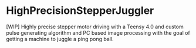 # HighPrecisionStepperJuggler
[WIP] Highly precise stepper motor driving with a Teensy 4.0 and custom pulse generating algorithm and PC based image processing with the goal of getting a machine to juggle a ping pong ball.
